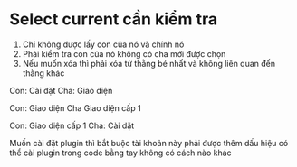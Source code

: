 # Select current cần kiểm tra

1. Chỉ không được lấy con của nó và chính nó
2. Phải kiểm tra con của nó không có cha mới được chọn
3. Nếu muốn xóa thì phải xóa từ thằng bé nhất và không liên quan đến thằng khác

Con: Cài đặt
Cha: Giao diện

Con: Giao diện
Cha Giao diện cấp 1

Con: Giao diện cấp 1
Cha: Cài dặt

Muốn cài đặt plugin thì bắt buộc tài khoản này phải được thêm dấu hiệu có thể cài plugin trong code bằng tay không có cách nào khác